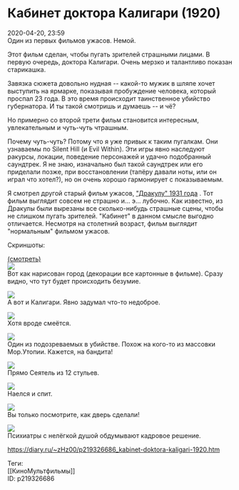 Кабинет доктора Калигари (1920)
================================

   
 2020-04-20, 23:59   
  Один из первых фильмов ужасов. Немой.   
   
 Этот фильм сделан, чтобы пугать зрителей страшными лицами. В первую очередь, доктора Калигари. Очень мерзко и талантливо показан старикашка.   
   
 Завязка сюжета довольно нудная -- какой-то мужик в шляпе хочет выступить на ярмарке, показывая пробуждение человека, который проспал 23 года. В это время происходит таинственное убийство губернатора. И ты такой смотришь и думаешь -- и чё?   
   
 Но примерно со второй трети фильм становится интересным, увлекательным и чуть-чуть чтрашным.   
   
 Почему чуть-чуть? Потому что я уже привык к таким пугалкам. Они узнаваемы по Silent Hill (и Evil Within). Эти игры явно наследуют ракурсы, локации, поведение персонажей и удачно подобранный саундтрек. Я не знаю, изначально был такой саундтрек или его приделали позже, при восстановлении (тапёру давали ноты, или он играл что хотел?), но он очень хорошо гармонирует с показываемым.   
   
 Я смотрел другой старый фильм ужасов,  ["Дракулу" 1931 года](Дракула%20(1931))  . Тот фильм выглядит совсем не страшно и... э... лубочно. Как известно, из Дракулы были вырезаны все сколько-нибудь страшные сцены, чтобы не слишком пугать зрителей. "Кабинет" в данном смысле выгодно отличается. Несмотря на столетний возраст, фильм выглядит "нормальным" фильмом ужасов.   
   
 Скриншоты:   
   
  [(смотреть)](https://zHz00.diary.ru/p219326686.htm?index=1#linkmore219326686m1)       
  [![](https://i.imgur.com/dJs38R6l.jpg)](https://i.imgur.com/dJs38R6.jpg)    
 Вот как нарисован город (декорации все картонные в фильме). Сразу видно, что тут будет происходить безумие.   
   
  [![](https://i.imgur.com/OfNMDv1l.jpg)](https://i.imgur.com/OfNMDv1.jpg)    
 А вот и Калигари. Явно задумал что-то недоброе.   
   
  [![](https://i.imgur.com/s67unLxl.jpg)](https://i.imgur.com/s67unLx.jpg)    
 Хотя вроде смеётся.   
   
  [![](https://i.imgur.com/vXcShhwl.jpg)](https://i.imgur.com/vXcShhw.jpg)    
 Один из подозреваемых в убийстве. Похож на кого-то из массовки Мор.Утопии. Кажется, на бандита!   
   
  [![](https://i.imgur.com/JoW0VnAl.jpg)](https://i.imgur.com/JoW0VnA.jpg)    
 Прямо Сеятель из 12 стульев.   
   
  [![](https://i.imgur.com/vLGd9g2l.jpg)](https://i.imgur.com/vLGd9g2.jpg)    
 Наелся и спит.   
   
  [![](https://i.imgur.com/0c35gQAl.jpg)](https://i.imgur.com/0c35gQA.jpg)    
 Вы только посмотрите, как дверь сделали!   
   
  [![](https://i.imgur.com/R0mnzG8l.jpg)](https://i.imgur.com/R0mnzG8.jpg)    
 Психиатры с нелёгкой душой обдумывают кадровое решение.   
      
    
 <https://diary.ru/~zHz00/p219326686_kabinet-doktora-kaligari-1920.htm>   
   
 Теги:   
 [[КиноМультфильмы]]   
 ID: p219326686